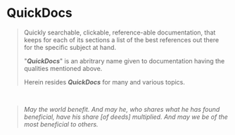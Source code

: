 QuickDocs
===

> Quickly searchable, clickable, reference-able documentation, that
> keeps for each of its sections a list of the best references out
> there for the specific subject at hand.
> 
> "***QuickDocs***" is an abritrary name given to documentation
> having the qualities mentioned above.
> 
> Herein resides ***QuickDocs*** for many and various topics.

<br>

> *May the world benefit. And may he, who shares what he has found
> beneficial, have his share *[of deeds]* multiplied. And may we be
> of the most beneficial to others.*
